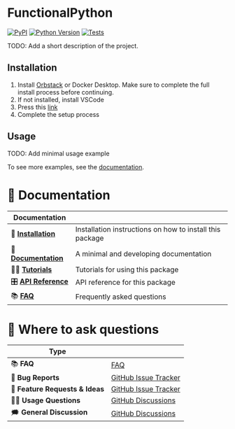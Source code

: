 # FunctionalPython

[![PyPI](https://img.shields.io/pypi/v/FunctionalPython.svg)][pypi status]
[![Python Version](https://img.shields.io/pypi/pyversions/FunctionalPython)][pypi status]
[![Tests](https://github.com/MartinBernstorff/FunctionalPython/actions/workflows/tests.yml/badge.svg)][tests]

[pypi status]: https://pypi.org/project/FunctionalPython/
[tests]: https://github.com/MartinBernstorff/FunctionalPython/actions?workflow=Tests
[black]: https://github.com/psf/black


<!-- start short-description -->

TODO: Add a short description of the project.

<!-- end short-description -->

## Installation
1. Install [Orbstack](https://orbstack.dev/) or Docker Desktop. Make sure to complete the full install process before continuing.
2. If not installed, install VSCode
3. Press this [link](https://vscode.dev/redirect?url=vscode://ms-vscode-remote.remote-containers/cloneInVolume?url=https://github.com/Aarhus-Psychiatry-Research/psycop-common)
4. Complete the setup process

## Usage

TODO: Add minimal usage example

To see more examples, see the [documentation].

# 📖 Documentation

| Documentation         |                                                          |
| --------------------- | -------------------------------------------------------- |
| 🔧 **[Installation]**  | Installation instructions on how to install this package |
| 📖 **[Documentation]** | A minimal and developing documentation                   |
| 👩‍💻 **[Tutorials]**     | Tutorials for using this package                         |
| 🎛️ **[API Reference]** | API reference for this package                           |
| 📚 **[FAQ]**           | Frequently asked questions                               |


# 💬 Where to ask questions

| Type                           |                        |
| ------------------------------ | ---------------------- |
| 📚 **FAQ**                      | [FAQ]                  |
| 🚨 **Bug Reports**              | [GitHub Issue Tracker] |
| 🎁 **Feature Requests & Ideas** | [GitHub Issue Tracker] |
| 👩‍💻 **Usage Questions**          | [GitHub Discussions]   |
| 🗯 **General Discussion**       | [GitHub Discussions]   |

[Documentation]: https://MartinBernstorff.github.io/FunctionalPython/index.html
[Installation]: https://MartinBernstorff.github.io/FunctionalPython/installation.html
[Tutorials]: https://MartinBernstorff.github.io/FunctionalPython/tutorials.html
[API Reference]: https://MartinBernstorff.github.io/FunctionalPython/references.html
[FAQ]: https://MartinBernstorff.github.io/FunctionalPython/faq.html
[github issue tracker]: https://github.com/MartinBernstorff/FunctionalPython/issues
[github discussions]: https://github.com/MartinBernstorff/FunctionalPython/discussions


